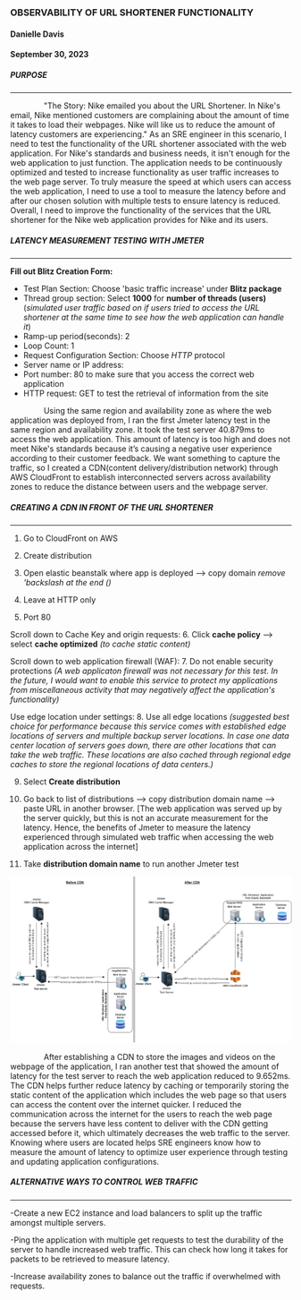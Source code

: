 ### **OBSERVABILITY OF URL SHORTENER FUNCTIONALITY**
#### **Danielle Davis**
#### **September 30, 2023**




##### **PURPOSE**
_________________________

&emsp;&emsp;&emsp;&emsp;    "The Story: Nike emailed you about the URL Shortener. In Nike's email, Nike mentioned customers are complaining about the amount of time it takes to load their webpages. Nike will like us to reduce the amount of latency customers are experiencing." As an SRE engineer in this scenario, I need to test the functionality of the URL shortener associated with the web application. For Nike's standards and business needs, it isn't enough for the web application to just function. The application needs to be continuously optimized and tested to increase functionality as user traffic increases to the web page server. To truly measure the speed at which users can access the web application, I need to use a tool to measure the latency before and after our chosen solution with multiple tests to ensure latency is reduced. Overall, I need to improve the functionality of the services that the URL shortener for the Nike web application provides for Nike and its users. 




##### **LATENCY MEASUREMENT TESTING WITH JMETER**
________________

**Fill out Blitz Creation Form:** 

- Test Plan Section: Choose 'basic traffic increase' under **Blitz package**
- Thread group section: Select **1000** for **number of threads (users)** (*simulated user traffic based on if users tried to access the URL shortener at the same time to see how the web  application can handle it*)
- Ramp-up period(seconds): 2
- Loop Count: 1
- Request Configuration Section: Choose *HTTP* protocol
- Server name or IP address: <URL shortener>
- Port number: 80 to make sure that you access the correct web application 
- HTTP request: GET to test the retrieval of information from the site 


&emsp;&emsp;&emsp;&emsp;    Using the same region and availability zone as where the web application was deployed from, I ran the first Jmeter latency test in the same region and availability zone. It took the test server 40.879ms to access the web application. This amount of latency is too high and does not meet Nike's standards because it’s causing a negative user experience according to their customer feedback. We want something to capture the traffic, so I created a CDN(content delivery/distribution network) through AWS CloudFront to establish interconnected servers across availability zones to reduce the distance between users and the webpage server.




##### **CREATING A CDN IN FRONT OF THE URL SHORTENER**
______________________________________

1. Go to CloudFront on AWS

2. Create distribution

3. Open elastic beanstalk where app is deployed --> copy domain *remove 'backslash at the end (\)*

4. Leave at HTTP only 

5. Port 80 

Scroll down to Cache Key and origin requests:
6. Click **cache policy** --> select **cache optimized** *(to cache static content)*

Scroll down to web application firewall (WAF):
7. Do not enable security protections *(A web applicaton firewall was not necessary for this test. In the future, I would want to enable this service to  protect my applications from miscellaneous activity that may negatively affect the application's functionality)*

Use edge location under settings:
8. Use all edge locations *(suggested best choice for performance because this service comes with established edge locations of servers and multiple backup server locations. In case one data center location of servers goes down, there are other locations that can take the web traffic. These locations are also cached through regional edge caches to store the regional locations of data centers.)*

9. Select **Create distribution**

10. Go back to list of distributions --> copy distribution domain name --> paste URL in another browser. [The web application was served up by the server quickly, but this is not an accurate measurement for the latency. Hence, the benefits of Jmeter to measure the latency experienced through simulated web traffic when accessing the web application across the internet]

11. Take **distribution domain name** to run another Jmeter test




![Before & After CDN](https://github.com/DANNYDEE93/Blitz1/blob/main/Blitz1Diagram.jpg)




&emsp;&emsp;&emsp;&emsp;     After establishing a CDN to store the images and videos on the webpage of the application, I ran another test that showed the amount of latency for the test server to reach the web application reduced to 9.652ms. The CDN helps further reduce latency by caching or temporarily storing the static content of the application which includes the web page so that users can access the content over the internet quicker. I reduced the communication across the internet for the users to reach the web page because the servers have less content to deliver with the CDN getting accessed before it, which ultimately decreases the web traffic to the server. Knowing where users are located helps SRE engineers know how to measure the amount of latency to optimize user experience through testing and updating application configurations.




##### **ALTERNATIVE WAYS TO CONTROL WEB TRAFFIC** 
________________________________________
-Create a new EC2 instance and load balancers to split up the traffic amongst multiple servers.

-Ping the application with multiple get requests to test the durability of the server to handle increased web traffic. This can check how long it takes for packets to be retrieved to measure latency.

-Increase availability zones to balance out the traffic if overwhelmed with requests.
